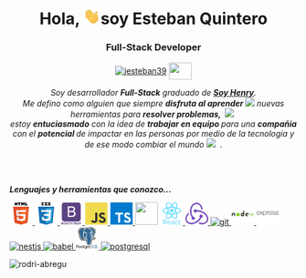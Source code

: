 <h1 align="center">Hola, <img src="https://raw.githubusercontent.com/ABSphreak/ABSphreak/master/gifs/Hi.gif" width="30px">soy Esteban Quintero</h1>
  <h3 align="center">Full-Stack Developer</h3>
  <p align="center">
  <a href="https://www.linkedin.com/in/juan-esteban-quintero-bedoya/" target="blank"><img align="center" src="https://cdn.jsdelivr.net/npm/simple-icons@3.0.1/icons/linkedin.svg" alt="jesteban39" height="30" width="40" /></a>
<a href = "mailto: juanesqb28@gmail.com"><img align="center" src="https://simpleicons.org/icons/gmail.svg" height="30" width="40" /></a></p>

 <p align="center">
    <em>
      Soy desarrollador <b>Full-Stack</b> graduado de <a href="https://www.soyhenry.com/"> <b>Soy Henry</b></a>. <br>
      Me defino como alguien que siempre <b>disfruta al aprender</b> <img src="https://github.com/TheDudeThatCode/TheDudeThatCode/blob/master/Assets/Developer.gif" width="30px"> nuevas herramientas para <b>resolver problemas, </b>&nbsp;<img src="https://github.com/TheDudeThatCode/TheDudeThatCode/blob/master/Assets/Designer.gif" width="36px">&nbsp<br> estoy <b>entuciasmado</b>
       con la idea de <b>trabajar en equipo </b> para una <b>compañia</b> con el <b>potencial </b> de impactar en las personas por medio de la tecnologia y de ese modo combiar el mundo 
      <img src="https://github.com/TheDudeThatCode/TheDudeThatCode/blob/master/Assets/Rocket.gif" width="18px"> &nbsp.
    </em>
  </p><br></br>
  
  ***Lenguajes y herramientas que conozco...***
  <p align="left">
  
<p align="left"> <a href="https://www.w3.org/html/" target="_blank"> <img src="https://raw.githubusercontent.com/devicons/devicon/master/icons/html5/html5-original-wordmark.svg" alt="html5" width="40" height="40"/> </a>
<a href="https://www.w3schools.com/css/" target="_blank"> <img src="https://raw.githubusercontent.com/devicons/devicon/master/icons/css3/css3-original-wordmark.svg" alt="css3" width="40" height="40"/> </a>
<a href="https://getbootstrap.com" target="_blank"> <img src="https://raw.githubusercontent.com/devicons/devicon/master/icons/bootstrap/bootstrap-plain-wordmark.svg" alt="bootstrap" width="40" height="40"/> </a>
<a href="https://developer.mozilla.org/en-US/docs/Web/JavaScript" target="_blank"> <img src="https://raw.githubusercontent.com/devicons/devicon/master/icons/javascript/javascript-original.svg" alt="javascript" width="40" height="40"/> </a>
<a href="https://www.typescriptlang.org/" target="_blank"> <img src="https://raw.githubusercontent.com/devicons/devicon/master/icons/typescript/typescript-original.svg" alt="typescript" width="40" height="40"/> </a>
<a href="http://www.cplusplus.com/" target="_blank">
  <img src="https://upload.wikimedia.org/wikipedia/commons/thumb/1/18/ISO_C%2B%2B_Logo.svg/200px-ISO_C%2B%2B_Logo.svg.png"
width="40" height="40"/></a>
<a href="https://reactjs.org/" target="_blank"> <img src="https://raw.githubusercontent.com/devicons/devicon/master/icons/react/react-original-wordmark.svg" alt="react" width="40" height="40"/> </a>
<a href="https://redux.js.org" target="_blank"> <img src="https://raw.githubusercontent.com/devicons/devicon/master/icons/redux/redux-original.svg" alt="redux" width="40" height="40"/> </a>
<a href="https://git-scm.com/" target="_blank"> <img src="https://www.vectorlogo.zone/logos/git-scm/git-scm-icon.svg" alt="git" width="40" height="40"/> </a>
<a href="https://nodejs.org" target="_blank"> <img src="https://raw.githubusercontent.com/devicons/devicon/master/icons/nodejs/nodejs-original-wordmark.svg" alt="nodejs" width="40" height="40"/> </a> 
<a href="https://expressjs.com" target="_blank"> <img src="https://raw.githubusercontent.com/devicons/devicon/master/icons/express/express-original-wordmark.svg" alt="express" width="40" height="40"/> </a>
<a href="https://nestjs.com/" target="_blank"> <img src="https://www.vectorlogo.zone/logos/nestjs/nestjs-icon.svg" alt="nestjs" width="40" height="40"/>  </a> 
<a href="https://babeljs.io/" target="_blank"> <img src="https://www.vectorlogo.zone/logos/babeljs/babeljs-icon.svg" alt="babel" width="40" height="40"/> </a>
<a href="https://www.postgresql.org" target="_blank"> <img src="https://raw.githubusercontent.com/devicons/devicon/master/icons/postgresql/postgresql-original-wordmark.svg" alt="postgresql" width="40" height="40"/> </a>
<a href="https://sequelize.org/" target="_blank"> <img src="https://seeklogo.com/images/S/sequelize-logo-9A5075DB9F-seeklogo.com.png" alt="postgresql" width="40" height="40"/> </a>
  
 <p align="left"> <img src="https://komarev.com/ghpvc/?username=akash-chowrasia&label=Profile%20views&color=0e75b6&style=flat" alt="rodri-abregu" /> </p>
  <!--
  **rodriabregu/rodriabregu** is a ✨ _special_ ✨ repository because its `README.md` (this file) appears on your GitHub profile.
  Here are some ideas to get you started:
  - 🔭 I’m currently working on ...
  - 🌱 I’m currently learning ...
  - 👯 I’m looking to collaborate on ...
  - 🤔 I’m looking for help with ...
  - 💬 Ask me about ...
  - 📫 How to reach me: ...
  - 😄 Pronouns: ...
  - ⚡ Fun fact: ...
  -->

